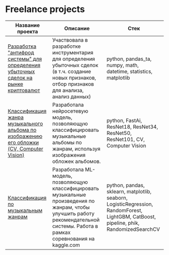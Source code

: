 # Freelance projects

Название проекта  | Описание  | Стек
------------- | -------------- | -------------
[Разработка "антифрод системы" для определения убыточных сделок на рынке криптовалют](https://github.com/Irina-Kuzovleva/Freelance-projects/tree/main/Antifrod)  | Участвовала в разработке инструментария для определения убыточных сделок (в т.ч. создание новых признаков, отбор признаков для анализа, анализ данных) | python, pandas_ta, numpy, math, datetime, statistics, matplotlib
[Классификация жанра музыкального альбома по изображению его обложки (CV, Computer Vision)](https://github.com/Irina-Kuzovleva/Freelance-projects/tree/main/Musical_genre_CV)  | Разработала нейросетевую модель, позволяющую классифицировать музыкальные альбомы по жанрам, используя изображения обложек альбомов.  | python, FastAi, ResNet18, ResNet34, ResNet50, ResNet101, CV, Computer Vision 
[Классификация по музыкальным жанрам](https://github.com/Irina-Kuzovleva/Freelance-projects/tree/main/Musical%20genre)  | Разработала ML-модель, позволяющую классифицировать музыкальные произведения по жанрам, чтобы улучшить работу рекомендательной системы. Работа в рамках соревнования на kaggle.com | python, pandas, sklearn, matplotlib, seaborn, LogisticRegression, RandomForest, LightGBM, CatBoost, pipeline, phik, RandomizedSearchCV 
